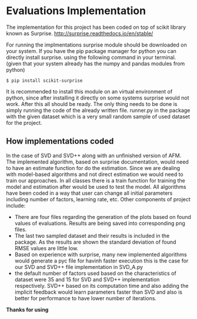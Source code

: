 # Evaluations Implementation

The implementation for this project has been coded on top of scikit library known as Surprise. http://surprise.readthedocs.io/en/stable/

For running the implmentations surprise module should be downloaded on your system.
If you have the pip package manager for python you can directly install surprise. using the following command in your terminal. (given that your system already has the numpy and pandas modules from python)

    $ pip install scikit-surprise

It is recommended to install this module on an virtual environment of python, since after installing it directly on some systems surprise would not work.
After this all should be ready. The only thing needs to be done is simply running the code of the already written file. runner.py in the package with the given dataset which is a very small random sample of used dataset for the project.



## How implementations coded
In the case of SVD and SVD++ along with an unfinished version of AFM. The implemented algorithm, based on surprise documentation, would need to have an estimate function for do the estimation. Since we are dealing with model-based algorithms and not direct estimation we would need to train our approaches. In all classes there is a train function for training the model and estimation after would be used to test the model. All algorithms have been coded in a way that user can change all initial parameters including number of factors, learning rate, etc.
Other components of project include:
  - There are four files regarding the generation of the plots based on found values of evaluations. Results are being saved into corresponding png files.
  - The last two sampled dataset and their results is included in the package. As the results are shown the standard deviation of found RMSE values are little low.
  - Based on experience with surprise, many new implemented algorithms would generate a pyc file for havinh faster execution this is the case for our SVD and SVD++ file implementation in SVD_A.py
  - the default number of factors used based on the characteristics of dataset were 35 and 15 for SVD and SVD++ implementation respectively. SVD++ based on its computation time and also adding the implicit feedback would learn parameters faster than SVD and also is better for performance to have lower number of iterations.




**Thanks for using**
